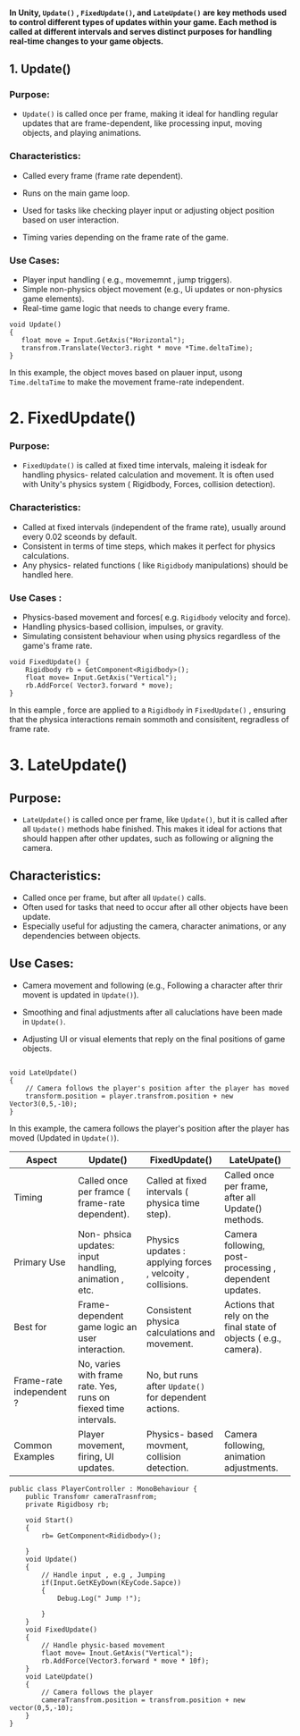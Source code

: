 #### In Unity, `Update()` , `FixedUpdate()`, and `LateUpdate()` are key methods used to  control different types of updates within your game. Each method is called at different intervals and serves distinct purposes for handling real-time changes to your game objects.


## 1. Update()

### Purpose:

 * `Update()` is called once per frame, making it ideal for handling regular updates that are frame-dependent, like processing input, moving objects, and playing animations.

 ### Characteristics:

 * Called every frame (frame rate dependent).
 * Runs on the main game loop.
 * Used for tasks like checking player input or adjusting object position based on user interaction.

 * Timing varies depending on the frame rate of the game.

 ### Use Cases:

 * Player input handling ( e.g., movememnt , jump triggers).
 * Simple non-physics object movement (e.g., Ui updates or non-physics game elements).
 * Real-time game logic that needs to change every frame.

 ```Csharp
void Update()
{
    float move = Input.GetAxis("Horizontal");
    transfrom.Translate(Vector3.right * move *Time.deltaTime);
}

```

In this example, the object moves based on plauer input, usong `Time.deltaTime` to make the movement frame-rate independent.


# 2. FixedUpdate()

### Purpose:

* `FixedUpdate()` is called at fixed time intervals, maleing it isdeak for handling physics- related calculation and movement. It is often used with Unity's physics system ( Rigidbody, Forces, collision detection). 

### Characteristics:

* Called at fixed intervals (independent of the frame rate), usually around every 0.02 sceonds by default.
* Consistent in terms of time steps, which makes it perfect for physics calculations.
* Any physics- related functions ( like `Rigidbody` manipulations) should be handled here.

### Use Cases :
* Physics-based movement and forces( e.g. `Rigidbody` velocity and force).
* Handling physics-based collision, impulses, or gravity.
* Simulating consistent behaviour when using physics regardless of the game's frame rate.

``` Csharp
void FixedUpdate() {
    Rigidbody rb = GetComponent<Rigidbody>();
    float move= Input.GetAxis("Vertical");
    rb.AddForce( Vector3.forward * move);
}
```

In this eample , force are applied to a `Rigidbody` in `FixedUpdate()` ,  ensuring that the physica interactions remain sommoth and consisitent, regradless of frame rate.


# 3. LateUpdate()

## Purpose:

* `LateUpdate()` is called once per frame, like `Update()`, but it is called after all `Update()` methods habe finished. This makes it ideal for actions that should happen after other updates, such as following or aligning the camera.

## Characteristics:
* Called once per frame, but after all `Update()` calls.
* Often used for tasks that need to occur after all other objects have been update.
* Especially useful for adjusting the camera, character animations, or any dependencies between objects.

## Use Cases:
* Camera movement and following (e.g., Following a character after thrir movent is updated in `Update()`).

* Smoothing and final adjustments after all caluclations have been made in `Update()`.
* Adjusting UI or visual elements that reply on the final positions of game objects.

```Csharp

void LateUpdate()
{
    // Camera follows the player's position after the player has moved 
    transform.position = player.transfrom.position + new Vector3(0,5,-10);
}

```
In this example, the camera follows the player's position after the player has moved (Updated in `Update()`).


|Aspect| Update()| FixedUpdate() | LateUpate()|
|------|----------|--------------|------------|
|Timing| Called once per framce ( frame-rate dependent).| Called at fixed intervals ( physica time step).| Called once per frame, after all Update() methods.|
|Primary Use | Non- phsica updates: input handling, animation , etc. | Physics updates : applying forces , velcoity , collisions. | Camera following, post- processing , dependent updates. |
| Best for | Frame- dependent game logic an user interaction. | Consistent physica calculations and movement.| Actions that rely on the final state of objects ( e.g., camera).
|Frame-rate independent ? | No, varies with frame rate. Yes, runs on fiexed time intervals. | No, but runs after `Update()` for dependent actions.|
| Common Examples | Player movement, firing, UI updates. | Physics- based movment, collision detection. | Camera following, animation adjustments.|


``` Csharp 
public class PlayerController : MonoBehaviour {
    public Transfomr cameraTrasnfrom;
    private Rigidbosy rb;

    void Start()
    {
        rb= GetComponent<Rididbody>();

    }
    void Update()
    {
        // Handle input , e.g , Jumping
        if(Input.GetKEyDown(KEyCode.Sapce))
        {
            Debug.Log(" Jump !");

        }
    }
    void FixedUpdate()
    {
        // Handle physic-based movement
        flaot move= Inout.GetAxis("Vertical");
        rb.AddForce(Vector3.forward * move * 10f);
    }
    void LateUpdate()
    {
        // Camera follows the player 
        cameraTransfrom.position = transfrom.position + new vector(0,5,-10);
    }
}
```


